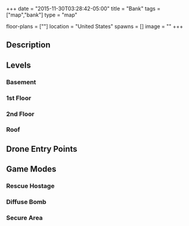 +++
date = "2015-11-30T03:28:42-05:00"
title = "Bank"
tags = ["map","bank"]
type = "map"

floor-plans = [""]
location = "United States"
spawns = []
image = ""
+++

## Description

## Levels

### Basement

### 1st Floor

### 2nd Floor

### Roof

## Drone Entry Points

## Game Modes

### Rescue Hostage

### Diffuse Bomb

### Secure Area
